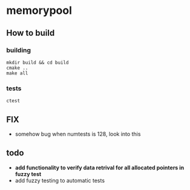 # memorypool

## How to build
### building
```
mkdir build && cd build
cmake ..
make all
```
### tests
```
ctest
```

## FIX
- somehow bug when numtests is 128, look into this

## todo
- **add functionality to verify data retrival for all allocated pointers in fuzzy test**
- add fuzzy testing to automatic tests
